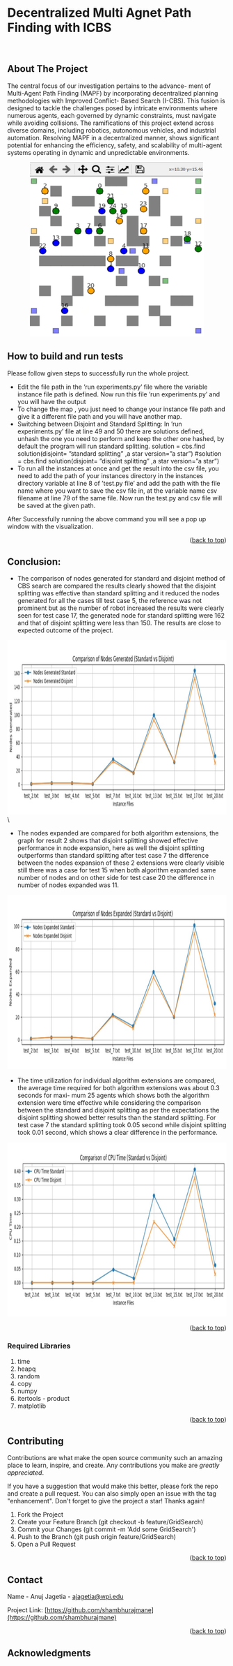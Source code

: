 # Decentralized Multi Agnet Path Finding with ICBS

<!-- PROJECT LOGO -->
<br />




<!-- ABOUT THE PROJECT -->
## About The Project
The central focus of our investigation pertains to the advance-
ment of Multi-Agent Path Finding (MAPF) by incorporating
decentralized planning methodologies with Improved Conflict-
Based Search (I-CBS). This fusion is designed to tackle the
challenges posed by intricate environments where numerous
agents, each governed by dynamic constraints, must navigate
while avoiding collisions. The ramifications of this project
extend across diverse domains, including robotics, autonomous
vehicles, and industrial automation. Resolving MAPF in a
decentralized manner, shows significant potential for enhancing
the efficiency, safety, and scalability of multi-agent systems
operating in dynamic and unpredictable environments.

<div align="center">
  <img src="2.png" alt="Logo" width="400" height="400" align-items = "center"> 
</div> 

<!-- ABOUT THE PROJECT -->
## How to build and run tests
Please follow given steps to successfully run the whole project.

* Edit the file path in the ’run experiments.py’ file where the variable instance file path is defined. Now run this
file ’run experiments.py’ and you will have the output
* To change the map , you just need to change your instance file path and give it a different file path and you will
have another map.
* Switching between Disjoint and Standard Splitting: In ’run experiments.py’ file at line 49 and 50 there are
solutions defined, unhash the one you need to perform and keep the other one hashed, by default the program
will run standard splitting.
solution = cbs.find solution(disjoint= ”standard splitting” ,a star version=”a star”)
#solution = cbs.find solution(disjoint= ”disjoint splitting” ,a star version=”a star”)
* To run all the instances at once and get the result into the csv file, you need to add the path of your instances
directory in the instances directory variable at line 8 of ’test.py file’ and add the path with the file name where
you want to save the csv file in, at the variable name csv filename at line 79 of the same file. Now run the test.py
and csv file will be saved at the given path.

After Successfully running the above command you will see a pop up window with the visualization.


<p align="right">(<a href="#readme-top">back to top</a>)</p>

## Conclusion:
* The comparison of nodes generated for
standard and disjoint method of CBS search are compared the
results clearly showed that the disjoint splitting was effective
than standard splitting and it reduced the nodes generated for
all the cases till test case 5, the reference was not prominent
but as the number of robot increased the results were clearly
seen for test case 17, the generated node for standard splitting
were 162 and that of disjoint splitting were less than 150. The
results are close to expected outcome of the project.

<img src="3.png" alt="Logo" width="800" height="400">\

* The nodes expanded are compared
for both algorithm extensions, the graph for result 2 shows
that disjoint splitting showed effective performance in node
expansion, here as well the disjoint splitting outperforms than
standard splitting after test case 7 the difference between the
nodes expansion of these 2 extensions were clearly visible still
there was a case for test 15 when both algorithm expanded same
number of nodes and on other side for test case 20 the difference
in number of nodes expanded was 11.

<img src="4.png" alt="Logo" width="800" height="400">

* The time utilization for individual
algorithm extensions are compared, the average time required
for both algorithm extensions was about 0.3 seconds for maxi-
mum 25 agents which shows both the algorithm extension were
time effective while considering the comparison between the
standard and disjoint splitting as per the expectations the disjoint
splitting showed better results than the standard splitting. For
test case 7 the standard splitting took 0.05 second while disjoint
splitting took 0.01 second, which shows a clear difference in the
performance.

<img src="5.png" alt="Logo" width="800" height="400">
<!-- GETTING STARTED -->
<p align="right">(<a href="#readme-top">back to top</a>)</p>

### Required Libraries
1) time
2) heapq
3) random
4) copy
5) numpy
6) itertools - product
7) matplotlib

<p align="right">(<a href="#readme-top">back to top</a>)</p>


<!-- CONTRIBUTING -->
## Contributing

Contributions are what make the open source community such an amazing place to learn, inspire, and create. Any contributions you make are *greatly appreciated*.

If you have a suggestion that would make this better, please fork the repo and create a pull request. You can also simply open an issue with the tag "enhancement".
Don't forget to give the project a star! Thanks again!

1. Fork the Project
2. Create your Feature Branch (git checkout -b feature/GridSearch)
3. Commit your Changes (git commit -m 'Add some GridSearch')
4. Push to the Branch (git push origin feature/GridSearch)
5. Open a Pull Request

<p align="right">(<a href="#readme-top">back to top</a>)</p>



<!-- CONTACT -->
## Contact

Name - Anuj Jagetia - ajagetia@wpi.edu

Project Link: [https://github.com/shambhurajmane](https://github.com/shambhurajmane)

<p align="right">(<a href="#readme-top">back to top</a>)</p>



<!-- ACKNOWLEDGMENTS -->
## Acknowledgments
